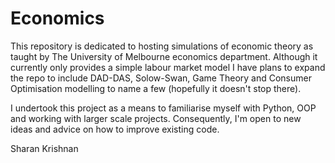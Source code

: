 # Economics

This repository is dedicated to hosting simulations of economic theory as taught by The University of Melbourne economics department. Although it currently only provides a simple labour market model I have plans to expand the repo to include DAD-DAS, Solow-Swan, Game Theory and Consumer Optimisation modelling to name a few (hopefully it doesn't stop there).

I undertook this project as a means to familiarise myself with Python, OOP and working with larger scale projects. Consequently, I'm open to new ideas and advice on how to improve existing code.

Sharan Krishnan
